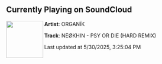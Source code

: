 ## Currently Playing on SoundCloud

[<img align="left" width="100" src="https://i1.sndcdn.com/artworks-wlucoTOKyqAIwyZC-zyQszA-t500x500.png">](https://soundcloud.com/organikparis/neokhin-psy-or-die-hard-remix)

**Artist**: ORGANÏK 

**Track**: NEØKHIN - PSY OR DIE (HARD REMIX)

Last updated at 5/30/2025, 3:25:04 PM
